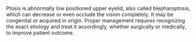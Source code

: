 Ptosis is abnormally low positioned upper eyelid, also called blepharoptosis, which can decrease or even occlude the vision completely. It may be congenital or acquired in origin. Proper management requires recognizing the exact etiology and treat it accordingly, whether surgically or medically, to improve patient outcome.
